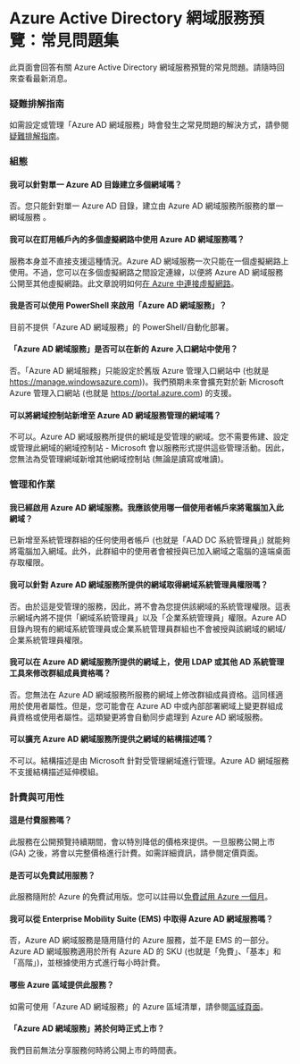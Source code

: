 <properties
	pageTitle="Azure Active Directory 網域服務預覽：常見問題集 | Microsoft Azure"
	description="關於「Azure Active Directory 網域服務」的常見問題集"
	services="active-directory-ds"
	documentationCenter=""
	authors="mahesh-unnikrishnan"
	manager="stevenpo"
	editor="curtand"/>

<tags
	ms.service="active-directory-ds"
	ms.workload="identity"
	ms.tgt_pltfrm="na"
	ms.devlang="na"
	ms.topic="article"
	ms.date="01/26/2016"
	ms.author="maheshu"/>

# Azure Active Directory 網域服務預覽：常見問題集

此頁面會回答有關 Azure Active Directory 網域服務預覽的常見問題。請隨時回來查看最新消息。

### 疑難排解指南
如需設定或管理「Azure AD 網域服務」時會發生之常見問題的解決方式，請參閱[疑難排解指南](active-directory-ds-troubleshooting.md)。


### 組態

#### 我可以針對單一 Azure AD 目錄建立多個網域嗎？
否。您只能針對單一 Azure AD 目錄，建立由 Azure AD 網域服務所服務的單一網域服務 。

#### 我可以在訂用帳戶內的多個虛擬網路中使用 Azure AD 網域服務嗎？
服務本身並不直接支援這種情況。Azure AD 網域服務一次只能在一個虛擬網路上使用。不過，您可以在多個虛擬網路之間設定連線，以便將 Azure AD 網域服務公開至其他虛擬網路。此文章說明如何[在 Azure 中連接虛擬網路](../vpn-gateway/virtual-networks-configure-vnet-to-vnet-connection.md)。

#### 我是否可以使用 PowerShell 來啟用「Azure AD 網域服務」？
目前不提供「Azure AD 網域服務」的 PowerShell/自動化部署。

#### 「Azure AD 網域服務」是否可以在新的 Azure 入口網站中使用？
否。「Azure AD 網域服務」只能設定於舊版 Azure 管理入口網站中 (也就是 https://manage.windowsazure.com))。我們預期未來會擴充對於新 Microsoft Azure 管理入口網站 (也就是 https://portal.azure.com) 的支援。

#### 可以將網域控制站新增至 Azure AD 網域服務管理的網域嗎？
不可以。Azure AD 網域服務所提供的網域是受管理的網域。您不需要佈建、設定或管理此網域的網域控制站 - Microsoft 會以服務形式提供這些管理活動。因此，您無法為受管理網域新增其他網域控制站 (無論是讀寫或唯讀)。


### 管理和作業

#### 我已經啟用 Azure AD 網域服務。我應該使用哪一個使用者帳戶來將電腦加入此網域？
已新增至系統管理群組的任何使用者帳戶 (也就是「AAD DC 系統管理員」) 就能夠將電腦加入網域。此外，此群組中的使用者會被授與已加入網域之電腦的遠端桌面存取權限。

#### 我可以針對 Azure AD 網域服務所提供的網域取得網域系統管理員權限嗎？
否。由於這是受管理的服務，因此，將不會為您提供該網域的系統管理權限。這表示網域內將不提供「網域系統管理員」以及「企業系統管理員」權限。Azure AD 目錄內現有的網域系統管理員或企業系統管理員群組也不會被授與該網域的網域/企業系統管理員權限。

#### 我可以在 Azure AD 網域服務所提供的網域上，使用 LDAP 或其他 AD 系統管理工具來修改群組成員資格嗎？
否。您無法在 Azure AD 網域服務所服務的網域上修改群組成員資格。這同樣適用於使用者屬性。但是，您可能會在 Azure AD 中或內部部署網域上變更群組成員資格或使用者屬性。這類變更將會自動同步處理到 Azure AD 網域服務。

#### 可以擴充 Azure AD 網域服務所提供之網域的結構描述嗎？
不可以。結構描述是由 Microsoft 針對受管理網域進行管理。Azure AD 網域服務不支援結構描述延伸模組。


### 計費與可用性

#### 這是付費服務嗎？
此服務在公開預覽持續期間，會以特別降低的價格來提供。一旦服務公開上市 (GA) 之後，將會以完整價格進行計費。如需詳細資訊，請參閱定價頁面。

#### 是否可以免費試用服務？
此服務隨附於 Azure 的免費試用版。您可以註冊以[免費試用 Azure 一個月](https://azure.microsoft.com/pricing/free-trial/)。

#### 我可以從 Enterprise Mobility Suite (EMS) 中取得 Azure AD 網域服務嗎？
否，Azure AD 網域服務是隨用隨付的 Azure 服務，並不是 EMS 的一部分。Azure AD 網域服務適用於所有 Azure AD 的 SKU (也就是「免費」、「基本」和「高階」)，並根據使用方式進行每小時計費。

#### 哪些 Azure 區域提供此服務？
如需可使用「Azure AD 網域服務」的 Azure 區域清單，請參閱[區域頁面](active-directory-ds-regions.md)。

#### 「Azure AD 網域服務」將於何時正式上市？
我們目前無法分享服務何時將公開上市的時間表。

<!---HONumber=AcomDC_0128_2016-->